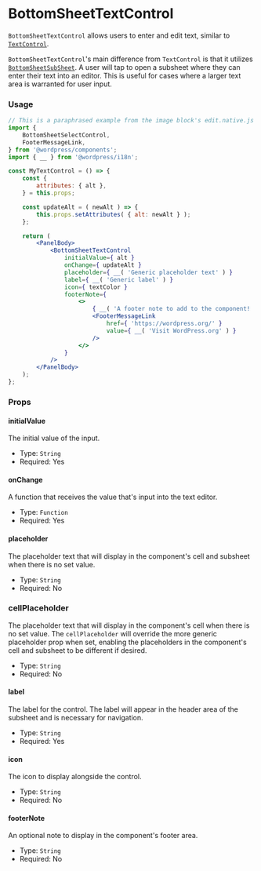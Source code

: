 # BottomSheetTextControl

`BottomSheetTextControl` allows users to enter and edit text, similar to [`TextControl`](/packages/components/src/text-control/README.md).

`BottomSheetTextControl`'s main difference from `TextControl` is that it utilizes [`BottomSheetSubSheet`](/packages/components/src/mobile/bottom-sheet/sub-sheet/README.md). A user will tap to open a subsheet where they can enter their text into an editor. This is useful for cases where a larger text area is warranted for user input.

### Usage

```jsx
// This is a paraphrased example from the image block's edit.native.js file
import {
	BottomSheetSelectControl,
	FooterMessageLink,
} from '@wordpress/components';
import { __ } from '@wordpress/i18n';

const MyTextControl = () => {
	const {
		attributes: { alt },
	} = this.props;

	const updateAlt = ( newAlt ) => {
		this.props.setAttributes( { alt: newAlt } );
	};

	return (
		<PanelBody>
			<BottomSheetTextControl
				initialValue={ alt }
				onChange={ updateAlt }
				placeholder={ __( 'Generic placeholder text' ) }
				label={ __( 'Generic label' ) }
				icon={ textColor }
				footerNote={
					<>
						{ __( 'A footer note to add to the component! ' ) }
						<FooterMessageLink
							href={ 'https://wordpress.org/' }
							value={ __( 'Visit WordPress.org' ) }
						/>
					</>
				}
			/>
		</PanelBody>
	);
};
```

### Props

#### initialValue

The initial value of the input.

-   Type: `String`
-   Required: Yes

#### onChange

A function that receives the value that's input into the text editor.

-   Type: `Function`
-   Required: Yes

#### placeholder

The placeholder text that will display in the component's cell and subsheet when there is no set value.

-   Type: `String`
-   Required: No

### cellPlaceholder

The placeholder text that will display in the component's cell when there is no set value. The `cellPlaceholder` will override the more generic placeholder prop when set, enabling the placeholders in the component's cell and subsheet to be different if desired.

-   Type: `String`
-   Required: No

#### label

The label for the control. The label will appear in the header area of the subsheet and is necessary for navigation.

-   Type: `String`
-   Required: Yes

#### icon

The icon to display alongside the control.

-   Type: `String`
-   Required: No

#### footerNote

An optional note to display in the component's footer area.

-   Type: `String`
-   Required: No
